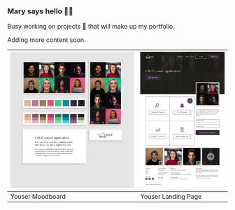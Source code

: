 ### Mary says hello 👋🏽

Busy working on projects 📝 that will make up my portfolio.

Adding more content soon.

| ![Youser app mood board](./youser-resources-figma.png) |  ![Youser app landing page design](./home-completed.png) |
|------------------|-----------------|
|Youser Moodboard | Youser Landing Page|

<!--

| Add more content soon |
|---------------------- |

| Add Image A | Add Image B |
|------------ | ----------- |


| ![Spendbuddy](./subtracker-app.gif) | Add Image B |
|--------- | -------- |


**Ifycode/Ifycode** is a ✨ _special_ ✨ repository because its `README.md` (this file) appears on your GitHub profile.

Here are some ideas to get you started:

- 🔭 I’m currently working on ...
- 🌱 I’m currently learning ...
- 👯 I’m looking to collaborate on ...
- 🤔 I’m looking for help with ...
- 💬 Ask me about ...
- 📫 How to reach me: ...
- 😄 Pronouns: ...
- ⚡ Fun fact: ...
-->
